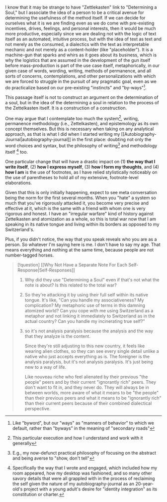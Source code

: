 I know that it may be strange to have "Zettlekasten" link to "Determining a Soul," but I associate the idea of a person to be a critical avenue for determining the usefulness of the method itself. If we can decide for ourselves what it is we are finding even as we do come with pre-existing incentives, drives, feelings, and personal interests, then it would be much more productive, especially since we are dealing not with the logic of text itself as an automated, intuitive process, but with the idea of text as text and not merely as the consumed, a dialectics with the text as interpretable mechanic and not merely as a content-holder (like "placeholder"). It is a machine-gun that sparks and whirs as it goes about its business, which is why the logistics that are assumed in the development of the gun itself before mass-production is part of the use case itself, metaphorically, in our given case of words, wording, writing, methods of permanence, and all sorts of concerns, contemplations, and other personalizations with which we are forced to struggle in the pursuit of any pragmatic goal, even as we do practicalize based on our pre-existing "instincts" and "by-ways"[^1].

This passage itself is not to construct an argument on the determination of a soul, but in the idea of the determining a soul in relation to the process of the Zettelkasten itself. It is a construction of a construction. 

One may argue that I contemplate too much the system[^2], writing, permanence methodology (i.e., Zettelkasten), and epistemology as its own concept themselves. But this is necessary when taking on any analytical approach, as that is what I did when I started writing my [[Autobiography-Journal|autobiography-journal]] in the first place: doubting not only the word choices and syntax, but the philosophy of writing[^3] and methodology itself [^4] too. 

One particular change that will have a drastic impact on (1) **the way that I write itself**, (2) **how I express myself**, (3) **how I form my thoughts**, and (4) **how I am** is the use of footnotes, as I have relied stylistically noticeably on the use of parentheses to hold all of my extensive, footnote-level elaborations. 

Given that this is only initially happening, expect to see meta conversation being the norm for the first several months. When you "hate" a system so much that you've rigorously attacked it, you become very precise and effective at it, which is the same with a friend with whom one is very rigorous and honest. I have an "irregular warfare" kind of history against Zettelkasten and atomization as a whole, so this is total war now that I am speaking in its native tongue and living within its borders as opposed to my Switzerland's. 

Plus, if you didn't notice, the way that you speak reveals who you are as a person. So whatever I'm saying here is me. I don't have to say my age. That means everything and nothing at the same time, because people are not number-tagged horses.

[^1]: Like "byword", but our "ways" as "manners of behavior" to which we default, rather than "byways" in the meaning of "secondary roads"

[^2]: This particular execution and how I understand and work with it generally

[^3]: E.g., my now-defunct practical philosophy of focusing on the abstract and being averse to "show, don't tell"

[^4]: Specifically the way that I wrote and engaged, which included how my room appeared, how my desktop was fashioned, and so many other savory details that were all grappled with in the process of reclaiming the self given the nature of my autobiography-journal as an 20-year-old's project with a young adult's desire for "identity integration" as its constitution or charter.

> [!question] [[Why Not Have a Separate Note For Each Self-Response|Self-Responses]]
> 1. Why did they use "Determining a Soul" even if that's not what the note is about? Is this related to the total war?
> 2. So they're attacking it by using their full self within its native tongue. It's like, "Can you handle my associativeness? My complication? My metaphoric use of terms in this damning atomized world? Can you cope with me using Switzerland as a metaphor and not linking it immediately to Switzerland as in the actual country? Can you handle my incinerating true self?"
> 3. so it's not analysis paralysis because the analysis and the way that they analyze is the content.
>     
>     Since they're still adjusting to this new country, it feels like wearing alien clothes, so they can see every single detail unlike a native who just accepts everything as is. The foreigner is the analysis paralysis, but it's not analysis paralysis. It's just being new to a way of life. 
>     
>     Like nouveau riche who feel alienated by their previous "the people" peers and by their current "ignorantly rich" peers. They don't want to fit in, and they never do. They will always be in between worlds, more aware of what it means to be "the people" than their previous peers and what it means to be "ignorantly rich" than their current peers because of their combined dialectical perspective.